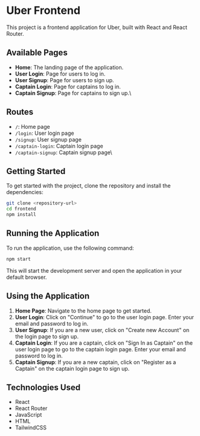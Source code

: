 # Uber Frontend

This project is a frontend application for Uber, built with React and React Router.

## Available Pages

- **Home**: The landing page of the application.
- **User Login**: Page for users to log in.
- **User Signup**: Page for users to sign up.
- **Captain Login**: Page for captains to log in.
- **Captain Signup**: Page for captains to sign up.\

## Routes

- `/`: Home page
- `/login`: User login page
- `/signup`: User signup page
- `/captain-login`: Captain login page
- `/captain-signup`: Captain signup page\

## Getting Started

To get started with the project, clone the repository and install the dependencies:

```bash
git clone <repository-url>
cd frontend
npm install
```

## Running the Application

To run the application, use the following command:

```bash
npm start
```

This will start the development server and open the application in your default browser.

## Using the Application

1. **Home Page**: Navigate to the home page to get started.
2. **User Login**: Click on "Continue" to go to the user login page. Enter your email and password to log in.
3. **User Signup**: If you are a new user, click on "Create new Account" on the login page to sign up.
4. **Captain Login**: If you are a captain, click on "Sign In as Captain" on the user login page to go to the captain login page. Enter your email and password to log in.
5. **Captain Signup**: If you are a new captain, click on "Register as a Captain" on the captain login page to sign up.

## Technologies Used

- React
- React Router
- JavaScript
- HTML
- TailwindCSS


